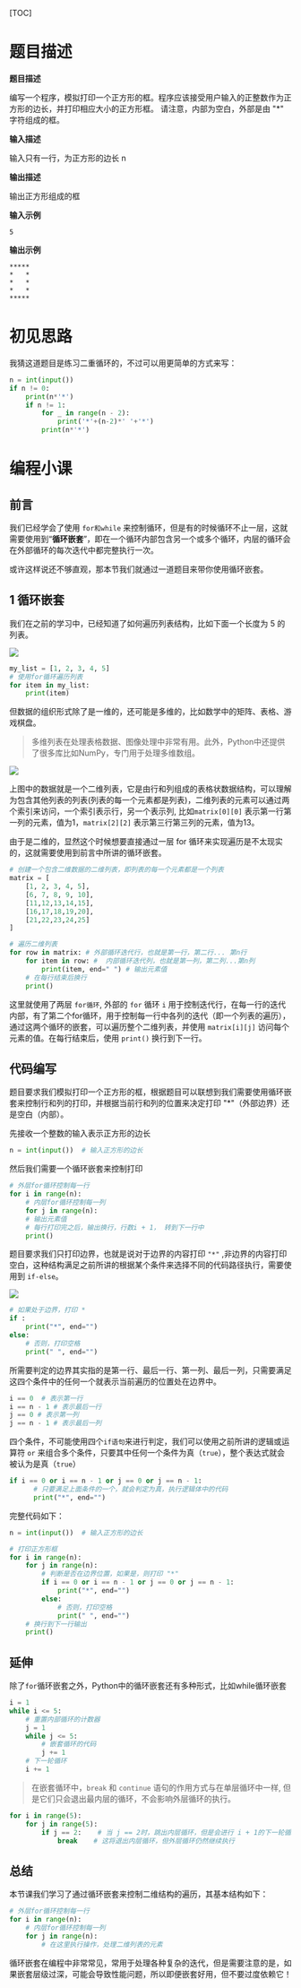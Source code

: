 [TOC]

# 题目描述

**题目描述**

编写一个程序，模拟打印一个正方形的框。程序应该接受用户输入的正整数作为正方形的边长，并打印相应大小的正方形框。 请注意，内部为空白，外部是由 "*" 字符组成的框。

**输入描述**

输入只有一行，为正方形的边长 n

**输出描述**

输出正方形组成的框

**输入示例**

```
5
```

**输出示例**

```
*****
*   *
*   *
*   *
*****
```

# 初见思路

我猜这道题目是练习二重循环的，不过可以用更简单的方式来写：

```python
n = int(input())
if n != 0:
    print(n*'*')
    if n != 1:
        for _ in range(n - 2):
            print('*'+(n-2)*' '+'*')
        print(n*'*')
```

# 编程小课

## 前言

我们已经学会了使用 `for和while` 来控制循环，但是有的时候循环不止一层，这就需要使用到“**循环嵌套**”，即在一个循环内部包含另一个或多个循环，内层的循环会在外部循环的每次迭代中都完整执行一次。

或许这样说还不够直观，那本节我们就通过一道题目来带你使用循环嵌套。

## 1 循环嵌套

我们在之前的学习中，已经知道了如何遍历列表结构，比如下面一个长度为 5 的列表。

![](assets/第%209%20题%20打印正方形/image-20230920115542564-8741269.png)

```python
my_list = [1, 2, 3, 4, 5]
# 使用for循环遍历列表
for item in my_list:
    print(item)
```

但数据的组织形式除了是一维的，还可能是多维的，比如数学中的矩阵、表格、游戏棋盘。

> 多维列表在处理表格数据、图像处理中非常有用。此外，Python中还提供了很多库比如NumPy，专门用于处理多维数组。

![](assets/第%209%20题%20打印正方形/image-20230920115843014-8741269.png)

上图中的数据就是一个二维列表，它是由行和列组成的表格状数据结构，可以理解为包含其他列表的列表(列表的每一个元素都是列表)，二维列表的元素可以通过两个索引来访问，一个索引表示行，另一个表示列, 比如`matrix[0][0]` 表示第一行第一列的元素，值为1，`matrix[2][2]` 表示第三行第三列的元素，值为13。

由于是二维的，显然这个时候想要直接通过一层 for 循环来实现遍历是不太现实的，这就需要使用到前言中所讲的循环嵌套。

```python
# 创建一个包含二维数据的二维列表，即列表的每一个元素都是一个列表
matrix = [
    [1, 2, 3, 4, 5],
    [6, 7, 8, 9, 10],
    [11,12,13,14,15],
	[16,17,18,19,20],
	[21,22,23,24,25]
]

# 遍历二维列表
for row in matrix: # 外部循环迭代行，也就是第一行，第二行... 第n行
    for item in row: #  内部循环迭代列，也就是第一列，第二列...第n列
        print(item, end=" ") # 输出元素值
    # 在每行结束后换行
    print()
```

这里就使用了两层 `for循环`, 外部的 `for` 循环 `i` 用于控制迭代行，在每一行的迭代内部，有了第二个for循环，用于控制每一行中各列的迭代（即一个列表的遍历），通过这两个循环的嵌套，可以遍历整个二维列表，并使用 `matrix[i][j]` 访问每个元素的值。在每行结束后，使用 `print()` 换行到下一行。

## 代码编写

题目要求我们模拟打印一个正方形的框，根据题目可以联想到我们需要使用循环嵌套来控制行和列的打印，并根据当前行和列的位置来决定打印 "*"（外部边界）还是空白（内部）。

先接收一个整数的输入表示正方形的边长

```python
n = int(input())  # 输入正方形的边长
```

然后我们需要一个循环嵌套来控制打印

```python
# 外层for循环控制每一行
for i in range(n):
    # 内层for循环控制每一列
    for j in range(n):
    # 输出元素值
    # 每行打印完之后，输出换行，行数i + 1， 转到下一行中
    print()
```

题目要求我们只打印边界，也就是说对于边界的内容打印 `"*"` ,非边界的内容打印空白，这种结构满足之前所讲的根据某个条件来选择不同的代码路径执行，需要使用到 `if-else`。

![](assets/第%209%20题%20打印正方形/image-20230905155057712-8741269.png)

```python
# 如果处于边界，打印 *
if :
    print("*", end="")
else:
    # 否则，打印空格
    print(" ", end="")
```

所需要判定的边界其实指的是第一行、最后一行、第一列、最后一列，只需要满足这四个条件中的任何一个就表示当前遍历的位置处在边界中。

```python
i == 0  # 表示第一行
i == n - 1 # 表示最后一行
j == 0 # 表示第一列
j == n - 1 # 表示最后一列
```

四个条件，不可能使用四个`if语句`来进行判定，我们可以使用之前所讲的逻辑或运算符 `or` 来组合多个条件，只要其中任何一个条件为真（`true`），整个表达式就会被认为是真（`true`）

```python
if i == 0 or i == n - 1 or j == 0 or j == n - 1:
      # 只要满足上面条件的一个，就会判定为真，执行逻辑体中的代码
      print("*", end="")
```

完整代码如下：

```python
n = int(input())  # 输入正方形的边长

# 打印正方形框
for i in range(n):
    for j in range(n):
        # 判断是否在边界位置，如果是，则打印 "*"
        if i == 0 or i == n - 1 or j == 0 or j == n - 1:
            print("*", end="")
        else:
            # 否则，打印空格
            print(" ", end="")
    # 换行到下一行输出
    print()
```

## 延伸

除了`for`循环嵌套之外，Python中的循环嵌套还有多种形式，比如while循环嵌套

```python
i = 1
while i <= 5:
    # 重置内部循环的计数器
    j = 1
    while j <= 5:
        # 嵌套循环的代码
        j += 1
    # 下一轮循环
    i += 1
```

> 在嵌套循环中，`break` 和 `continue` 语句的作用方式与在单层循环中一样, 但是它们只会退出最内层的循环，不会影响外层循环的执行。

```python
for i in range(5):
    for j in range(5):
        if j == 2:    # 当 j == 2时，跳出内层循环，但是会进行 i + 1的下一轮循环
            break    # 这将退出内层循环，但外层循环仍然继续执行
```

## 总结

本节课我们学习了通过循环嵌套来控制二维结构的遍历，其基本结构如下：

```python
# 外层for循环控制每一行
for i in range(n):
    # 内层for循环控制每一列
    for j in range(n):
        # 在这里执行操作，处理二维列表的元素
```

循环嵌套在编程中非常常见，常用于处理各种复杂的迭代，但是需要注意的是，如果嵌套层级过深，可能会导致性能问题，所以即便嵌套好用，但不要过度依赖它！